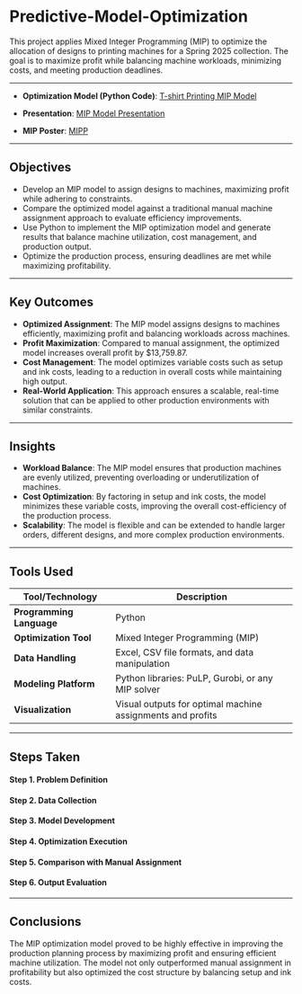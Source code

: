 # Predictive-Model-Optimization
This project applies Mixed Integer Programming (MIP) to optimize the allocation of designs to printing machines for a Spring 2025 collection. The goal is to maximize profit while balancing machine workloads, minimizing costs, and meeting production deadlines. 

---
- **Optimization Model (Python Code)**:
[T-shirt Printing MIP Model](https://github.com/SalazarHerna/Predictive-Model-Optimization/blob/49f96c06388412ed056c68a2012297b629789cba/MIP%20Optimization%20ScreenPrint/Python_MIP%20CBC%20Solver%20with%20Pyomo.ipynb)
- **Presentation**:
[MIP Model Presentation](https://github.com/SalazarHerna/Predictive-Model-Optimization/blob/49f96c06388412ed056c68a2012297b629789cba/MIP%20Optimization%20ScreenPrint/Optimizing%20Design%20Allocation%20using%20Pyomo.pdf)

- **MIP Poster**:
[MIPP](https://github.com/SalazarHerna/Predictive-Model-Optimization/blob/afafd1bb7c3ab4d2b5a39e325ec245e39299dc3c/MIP%20Optimization%20ScreenPrint/MIP%20Poster%20Optimization.pdf)

---
## Objectives

- Develop an MIP model to assign designs to machines, maximizing profit while adhering to constraints.
- Compare the optimized model against a traditional manual machine assignment approach to evaluate efficiency improvements.
- Use Python to implement the MIP optimization model and generate results that balance machine utilization, cost management, and production output.
- Optimize the production process, ensuring deadlines are met while maximizing profitability.

---
## Key Outcomes

- **Optimized Assignment**: The MIP model assigns designs to machines efficiently, maximizing profit and balancing workloads across machines.
- **Profit Maximization**: Compared to manual assignment, the optimized model increases overall profit by $13,759.87.
- **Cost Management**: The model optimizes variable costs such as setup and ink costs, leading to a reduction in overall costs while maintaining high output.
- **Real-World Application**: This approach ensures a scalable, real-time solution that can be applied to other production environments with similar constraints.

---
## Insights

- **Workload Balance**: The MIP model ensures that production machines are evenly utilized, preventing overloading or underutilization of machines.
- **Cost Optimization**: By factoring in setup and ink costs, the model minimizes these variable costs, improving the overall cost-efficiency of the production process.
- **Scalability**: The model is flexible and can be extended to handle larger orders, different designs, and more complex production environments.

---
## Tools Used

| **Tool/Technology**    | **Description**                                                         |
|------------------------|-------------------------------------------------------------------------|
| **Programming Language**| Python                                                                  |
| **Optimization Tool**   | Mixed Integer Programming (MIP)                                         |
| **Data Handling**       | Excel, CSV file formats, and data manipulation                          |
| **Modeling Platform**   | Python libraries: PuLP, Gurobi, or any MIP solver                      |
| **Visualization**       | Visual outputs for optimal machine assignments and profits               |

---
## Steps Taken
#### Step 1. Problem Definition
#### Step 2. Data Collection
#### Step 3. Model Development
#### Step 4. Optimization Execution
#### Step 5. Comparison with Manual Assignment
#### Step 6. Output Evaluation

---
## Conclusions
The MIP optimization model proved to be highly effective in improving the production planning process by maximizing profit and ensuring efficient machine utilization. The model not only outperformed manual assignment in profitability but also optimized the cost structure by balancing setup and ink costs.
